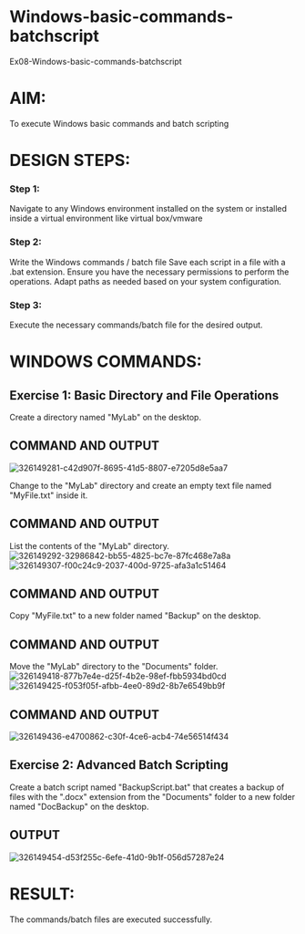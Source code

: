 # Windows-basic-commands-batchscript
Ex08-Windows-basic-commands-batchscript

# AIM:
To execute Windows basic commands and batch scripting

# DESIGN STEPS:

### Step 1:

Navigate to any Windows environment installed on the system or installed inside a virtual environment like virtual box/vmware 

### Step 2:

Write the Windows commands / batch file
Save each script in a file with a .bat extension.
Ensure you have the necessary permissions to perform the operations.
Adapt paths as needed based on your system configuration.
### Step 3:

Execute the necessary commands/batch file for the desired output. 




# WINDOWS COMMANDS:
## Exercise 1: Basic Directory and File Operations
Create a directory named "MyLab" on the desktop.


## COMMAND AND OUTPUT
![326149281-c42d907f-8695-41d5-8807-e7205d8e5aa7](https://github.com/G-KUMAR05/Windows-basic-commands-batchscript/assets/133198953/a03e4e83-bbb2-4d06-aba8-5d3976c0aa26)

Change to the "MyLab" directory and create an empty text file named "MyFile.txt" inside it.


## COMMAND AND OUTPUT

List the contents of the "MyLab" directory.
![326149292-32986842-bb55-4825-bc7e-87fc468e7a8a](https://github.com/G-KUMAR05/Windows-basic-commands-batchscript/assets/133198953/9fa087e5-2d8e-4125-a563-3c1eac2017ab)
![326149307-f00c24c9-2037-400d-9725-afa3a1c51464](https://github.com/G-KUMAR05/Windows-basic-commands-batchscript/assets/133198953/2b4b84a9-0a14-4928-9576-0e2c4fc153c3)


## COMMAND AND OUTPUT

Copy "MyFile.txt" to a new folder named "Backup" on the desktop.

## COMMAND AND OUTPUT

Move the "MyLab" directory to the "Documents" folder.
![326149418-877b7e4e-d25f-4b2e-98ef-fbb5934bd0cd](https://github.com/G-KUMAR05/Windows-basic-commands-batchscript/assets/133198953/e6aaccaa-2ff0-4b89-b0f4-c6e6131b5859)
![326149425-f053f05f-afbb-4ee0-89d2-8b7e6549bb9f](https://github.com/G-KUMAR05/Windows-basic-commands-batchscript/assets/133198953/a951c8ab-9990-4206-803c-4e341acfaf97)


## COMMAND AND OUTPUT
![326149436-e4700862-c30f-4ce6-acb4-74e56514f434](https://github.com/G-KUMAR05/Windows-basic-commands-batchscript/assets/133198953/2bd174a3-8127-4c0a-9a50-51bf2e352356)


## Exercise 2: Advanced Batch Scripting
Create a batch script named "BackupScript.bat" that creates a backup of files with the ".docx" extension from the "Documents" folder to a new folder named "DocBackup" on the desktop.







## OUTPUT
![326149454-d53f255c-6efe-41d0-9b1f-056d57287e24](https://github.com/G-KUMAR05/Windows-basic-commands-batchscript/assets/133198953/734a7262-4403-422f-ab36-0b857e974229)





# RESULT:
The commands/batch files are executed successfully.

